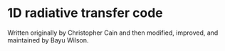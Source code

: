# 1D radiative transfer code

 Written originally by Christopher Cain and then modified, improved, and maintained by Bayu Wilson.
